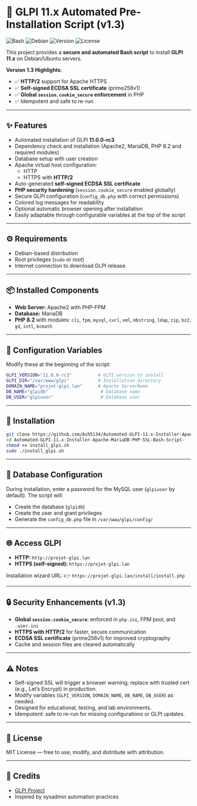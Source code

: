 # 🚀 GLPI 11.x Automated Pre-Installation Script (v1.3)

![Bash](https://img.shields.io/badge/Script-Bash-green)
![Debian](https://img.shields.io/badge/OS-Debian-blue)
![Version](https://img.shields.io/badge/Version-1.3-orange)
![License](https://img.shields.io/badge/License-MIT-lightgrey)

This project provides a **secure and automated Bash script** to install **GLPI 11.x** on Debian/Ubuntu servers.  

**Version 1.3 Highlights**:  
- ✅ **HTTP/2** support for Apache HTTPS  
- ✅ **Self-signed ECDSA SSL certificate** (prime256v1)  
- ✅ **Global `session.cookie_secure` enforcement** in PHP  
- ✅ Idempotent and safe to re-run  

---

## ✨ Features

- Automated installation of GLPI **11.0.0-rc3**
- Dependency check and installation (Apache2, MariaDB, PHP 8.2 and required modules)
- Database setup with user creation
- Apache virtual host configuration:
  - HTTP
  - HTTPS with **HTTP/2**
- Auto-generated **self-signed ECDSA SSL certificate**
- **PHP security hardening** (`session.cookie_secure` enabled globally)
- Secure GLPI configuration (`config_db.php` with correct permissions)
- Colored log messages for readability
- Optional automatic browser opening after installation
- Easily adaptable through configurable variables at the top of the script

---

## ⚙️ Requirements

- Debian-based distribution  
- Root privileges (`sudo` or root)  
- Internet connection to download GLPI release  

---

## 📦 Installed Components

- **Web Server:** Apache2 with PHP-FPM  
- **Database:** MariaDB  
- **PHP 8.2** with modules: `cli`, `fpm`, `mysql`, `curl`, `xml`, `mbstring`, `ldap`, `zip`, `bz2`, `gd`, `intl`, `bcmath`

---

## 🔧 Configuration Variables

Modify these at the beginning of the script:

```bash
GLPI_VERSION="11.0.0-rc3"          # GLPI version to install
GLPI_DIR="/var/www/glpi"           # Installation directory
DOMAIN_NAME="projet-glpi.lan"      # Apache ServerName
DB_NAME="glpidb"                    # Database name
DB_USER="glpiuser"                  # Database user
````

---

## 🚀 Installation

```bash
git clone https://github.com/Ash5134/Automated-GLPI-11.x-Installer-Apache-MariaDB-PHP-SSL-Bash-Script-.git
cd Automated-GLPI-11.x-Installer-Apache-MariaDB-PHP-SSL-Bash-Script-
chmod +x install_glpi.sh
sudo ./install_glpi.sh
```

---

## 🔑 Database Configuration

During installation, enter a password for the MySQL user (`glpiuser` by default).
The script will:

* Create the database (`glpidb`)
* Create the user and grant privileges
* Generate the `config_db.php` file in `/var/www/glpi/config/`

---

## 🌐 Access GLPI

* **HTTP:** `http://projet-glpi.lan`
* **HTTPS (self-signed):** `https://projet-glpi.lan`

Installation wizard URL:
👉 `https://projet-glpi.lan/install/install.php`

---

## 🔒 Security Enhancements (v1.3)

* **Global `session.cookie_secure`**: enforced in `php.ini`, FPM pool, and `.user.ini`
* **HTTPS with HTTP/2** for faster, secure communication
* **ECDSA SSL certificate** (prime256v1) for improved cryptography
* Cache and session files are cleared automatically

---

## ⚠️ Notes

* Self-signed SSL will trigger a browser warning; replace with trusted cert (e.g., Let’s Encrypt) in production.
* Modify variables (`GLPI_VERSION`, `DOMAIN_NAME`, `DB_NAME`, `DB_USER`) as needed.
* Designed for educational, testing, and lab environments.
* Idempotent: safe to re-run for missing configurations or GLPI updates.

---

## 📜 License

MIT License — free to use, modify, and distribute with attribution.

---

## 🙌 Credits

* [GLPI Project](https://glpi-project.org/)
* Inspired by sysadmin automation practices

